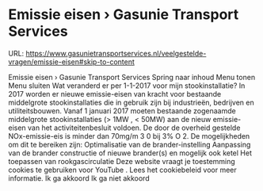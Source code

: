 # Emissie eisen › Gasunie Transport Services

URL: https://www.gasunietransportservices.nl/veelgestelde-vragen/emissie-eisen#skip-to-content

Emissie eisen › Gasunie Transport Services
Spring naar inhoud
Menu tonen
Menu sluiten
Wat veranderd er per 1-1-2017 voor mijn stookinstallatie?
In 2017 worden er nieuwe emissie-eisen van kracht voor bestaande middelgrote stookinstallaties die in gebruik zijn bij industrieën, bedrijven en utiliteitsbouwen.
Vanaf 1 januari 2017 moeten bestaande zogenaamde middelgrote stookinstallaties (> 1MW , < 50MW) aan de nieuw emissie-eisen van het activiteitenbesluit voldoen. De door de overheid gestelde NOx-emissie-eis is minder dan 70mg/m
3
0
bij 3% O
2.
De mogelijkheden om dit te bereiken zijn:
Optimalisatie van de brander-instelling
Aanpassing van de brander constructie of nieuwe brander(s) en mogelijk ook ketel
Het toepassen van rookgascirculatie
Deze website vraagt je toestemming cookies te gebruiken voor
YouTube
. Lees het
cookiebeleid
voor meer informatie.
Ik ga akkoord
Ik ga niet akkoord